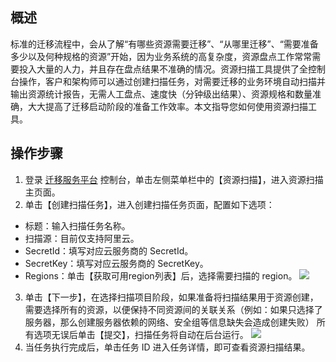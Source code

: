 ## 概述

标准的迁移流程中，会从了解“有哪些资源需要迁移”、“从哪里迁移”、“需要准备多少以及何种规格的资源”开始，因为业务系统的高复杂度，资源盘点工作常常需要投入大量的人力，并且存在盘点结果不准确的情况。资源扫描工具提供了全控制台操作，客户和架构师可以通过创建扫描任务，对需要迁移的业务环境自动扫描并输出资源统计报告，无需人工盘点、速度快（分钟级出结果）、资源规格和数量准确，大大提高了迁移启动阶段的准备工作效率。本文指导您如何使用资源扫描工具。



## 操作步骤

1. 登录 [迁移服务平台](https://console.cloud.tencent.com/msp) 控制台，单击左侧菜单栏中的【资源扫描】，进入资源扫描主页面。
2. 单击【创建扫描任务】，进入创建扫描任务页面，配置如下选项：
 - 标题：输入扫描任务名称。
 - 扫描源：目前仅支持阿里云。
 - SecretId：填写对应云服务商的 SecretId。
 - SecretKey：填写对应云服务商的 SecretKey。
 - Regions：单击【获取可用region列表】后，选择需要扫描的 region。
![](https://main.qcloudimg.com/raw/4534fd99652341c28892efe0804ae9ba.jpg)
3. 单击【下一步】，在选择扫描项目阶段，如果准备将扫描结果用于资源创建，需要选择所有的资源，以便保持不同资源间的关联关系（例如：如果只选择了服务器，那么创建服务器依赖的网络、安全组等信息缺失会造成创建失败）
所有选项无误后单击【提交】，扫描任务将自动在后台运行。
![](https://main.qcloudimg.com/raw/fac9c404690c6783b3b803d08674566b.jpg)
4. 当任务执行完成后，单击任务 ID 进入任务详情，即可查看资源扫描结果。
